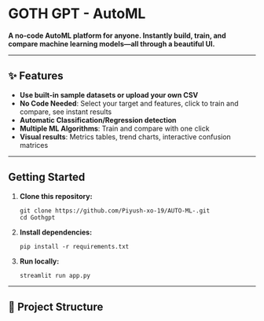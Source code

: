 # GOTH GPT  - AutoML

**A no-code AutoML platform for anyone. Instantly build, train, and compare machine learning models—all through a beautiful UI.**

---

<!-- update: run test.py and upload pkl to test it -->



## ✨ Features

- **Use built-in sample datasets or upload your own CSV**
- **No Code Needed**: Select your target and features, click to train and compare, see instant results
- **Automatic Classification/Regression detection**
- **Multiple ML Algorithms**: Train and compare with one click
- **Visual results**: Metrics tables, trend charts, interactive confusion matrices

---

## Getting Started

1. **Clone this repository:**
    ```
    git clone https://github.com/Piyush-xo-19/AUTO-ML-.git
    cd Gothgpt
    ```

2. **Install dependencies:**
    ```
    pip install -r requirements.txt
    ```

3. **Run locally:**
    ```
    streamlit run app.py
    ```



---

## 📁 Project Structure




